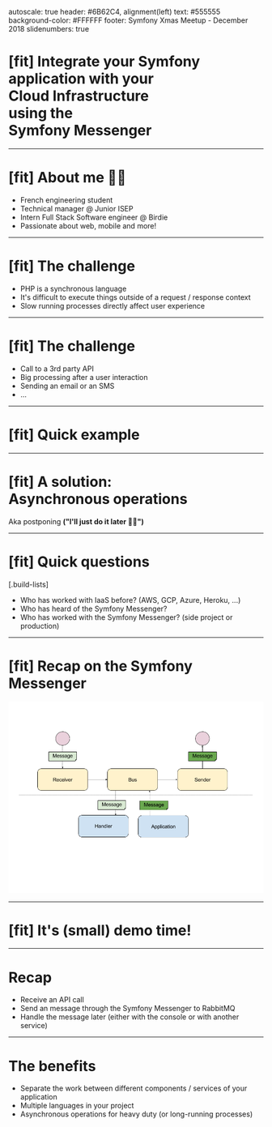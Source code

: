 autoscale: true
header: #6B62C4, alignment(left)
text: #555555
background-color: #FFFFFF
footer: Symfony Xmas Meetup - December 2018
slidenumbers: true

# [fit] Integrate your Symfony<br>application with your<br>Cloud Infrastructure<br>using the<br>Symfony Messenger

---

# [fit] About me 👨‍💻

- French engineering student
- Technical manager @ Junior ISEP
- Intern Full Stack Software engineer @ Birdie
- Passionate about web, mobile and more!

---

# [fit] The challenge

- PHP is a synchronous language
- It's difficult to execute things outside of a request / response context
- Slow running processes directly affect user experience

---

# [fit] The challenge

- Call to a 3rd party API
- Big processing after a user interaction
- Sending an email or an SMS
- ...

---

# [fit] Quick example

---

# [fit] A solution:<br>Asynchronous operations
Aka postponing **("I'll just do it later 🤷‍♂️")**

---

# [fit] Quick questions

[.build-lists]
- Who has worked with IaaS before?
  (AWS, GCP, Azure, Heroku, ...)
- Who has heard of the Symfony Messenger?
- Who has worked with the Symfony Messenger?
  (side project or production)

---

# [fit] Recap on the Symfony Messenger

![inline](./messenger.png)

---

# [fit] It's (small) demo time!

---

# Recap

- Receive an API call
- Send an message through the Symfony Messenger to RabbitMQ
- Handle the message later (either with the console or with another service)

---

# The benefits

- Separate the work between different components / services of your application
- Multiple languages in your project
- Asynchronous operations for heavy duty (or long-running processes)
